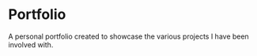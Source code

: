 # Portfolio

A personal portfolio created to showcase the various projects I have been involved with.
